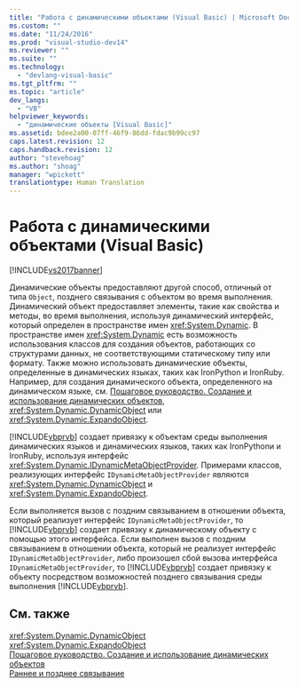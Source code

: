 ```yaml
---
title: "Работа с динамическими объектами (Visual Basic) | Microsoft Docs"
ms.custom: ""
ms.date: "11/24/2016"
ms.prod: "visual-studio-dev14"
ms.reviewer: ""
ms.suite: ""
ms.technology: 
  - "devlang-visual-basic"
ms.tgt_pltfrm: ""
ms.topic: "article"
dev_langs: 
  - "VB"
helpviewer_keywords: 
  - "динамические объекты [Visual Basic]"
ms.assetid: bdee2a00-07ff-46f9-86dd-fdac9b99cc97
caps.latest.revision: 12
caps.handback.revision: 12
author: "stevehoag"
ms.author: "shoag"
manager: "wpickett"
translationtype: Human Translation
---
```

# Работа с динамическими объектами (Visual Basic)
[!INCLUDE[vs2017banner](../../../../csharp/includes/vs2017banner.md)]

Динамические объекты предоставляют другой способ, отличный от типа `Object`, позднего связывания с объектом во время выполнения.  Динамический объект предоставляет элементы, такие как свойства и методы, во время выполнения, используя динамический интерфейс, который определен в пространстве имен <xref:System.Dynamic>.  В пространстве имен <xref:System.Dynamic> есть возможность использования классов для создания объектов, работающих со структурами данных, не соответствующими статическому типу или формату.  Также можно использовать динамические объекты, определенные в динамических языках, таких как IronPython и IronRuby.  Например, для создания динамического объекта, определенного на динамическом языке, см. [Пошаговое руководство. Создание и использование динамических объектов](../../../../csharp/programming-guide/types/walkthrough-creating-and-using-dynamic-objects.md), <xref:System.Dynamic.DynamicObject> или <xref:System.Dynamic.ExpandoObject>.  
  
 [!INCLUDE[vbprvb](../../../../csharp/programming-guide/concepts/linq/includes/vbprvb_md.md)] создает привязку к объектам среды выполнения динамических языков и динамических языков, таких как IronPythonи и IronRuby, используя интерфейс <xref:System.Dynamic.IDynamicMetaObjectProvider>.  Примерами классов, реализующих интерфейс `IDynamicMetaObjectProvider` являются <xref:System.Dynamic.DynamicObject> и <xref:System.Dynamic.ExpandoObject>.  
  
 Если выполняется вызов с поздним связыванием в отношении объекта, который реализует интерфейс `IDynamicMetaObjectProvider`, то [!INCLUDE[vbprvb](../../../../csharp/programming-guide/concepts/linq/includes/vbprvb_md.md)] создает привязку к динамическому объекту с помощью этого интерфейса.  Если выполнен вызов с поздним связыванием в отношении объекта, который не реализует интерфейс `IDynamicMetaObjectProvider`, либо произошел сбой вызова интерфейса `IDynamicMetaObjectProvider`, то [!INCLUDE[vbprvb](../../../../csharp/programming-guide/concepts/linq/includes/vbprvb_md.md)] создает привязку к объекту посредством возможностей позднего связывания среды выполнения [!INCLUDE[vbprvb](../../../../csharp/programming-guide/concepts/linq/includes/vbprvb_md.md)].  
  
## См. также  
 <xref:System.Dynamic.DynamicObject>   
 <xref:System.Dynamic.ExpandoObject>   
 [Пошаговое руководство. Создание и использование динамических объектов](../../../../csharp/programming-guide/types/walkthrough-creating-and-using-dynamic-objects.md)   
 [Раннее и позднее связывание](../../../../visual-basic/programming-guide/language-features/early-late-binding/early-and-late-binding.md)